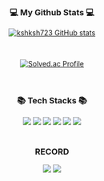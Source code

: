 
<h3 align="center"> 💻 My Github Stats 💻 </h3>
<div align="center">

[![kshksh723 GitHub stats](https://github-readme-stats.vercel.app/api?username=kshksh723&hide_title=true&show_icons=true&include_all_commits=true&disable_animations=true&theme=vue)](https://github.com/kshksh723/github-readme-stats)

</br>

[![Solved.ac
Profile](http://mazassumnida.wtf/api/v2/generate_badge?boj=kimsh723)](https://solved.ac/kimsh723)
</div>

</br>

<div align="center"><h3>📚 Tech Stacks 📚 </h3> 
<img src="https://img.shields.io/badge/html-E34F26?style=flat-square&logo=html5&logoColor=white"> 

<img src="https://img.shields.io/badge/css-1572B6?style=flat-square&logo=css3&logoColor=white">

<img src="https://img.shields.io/badge/javascript-F7DF1E?style=flat-square&logo=javascript&logoColor=black"> 

<img src="https://img.shields.io/badge/React-61DAFB?style=flat-square&logo=React&logoColor=white">

<img src="https://img.shields.io/badge/Java-007396?style=flat&logo=OpenJDK&logoColor=white"/>
<img src="https://img.shields.io/badge/Python-3766AB?style=flat-square&logo=Python&logoColor=white"/></a> </div>
</br>
<h3 align="center"> RECORD </h3>
<div align="center">
<a href="https://velog.io/@lily_99"><img src="https://img.shields.io/badge/Velog-11B48A?style=flat-square&logo=Vimeo&logoColor=white&link=https://velog.io/@lily_99"/></a>
<a href="https://it-xxsh.tistory.com"><img src="https://img.shields.io/badge/Tistory-000000?style=for-the-badge&logo=tistorylogoColor=white"></a>
</div>



